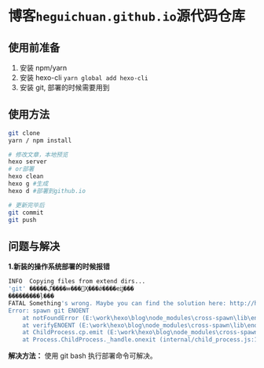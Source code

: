 # 博客`heguichuan.github.io`源代码仓库

## 使用前准备

1. 安装 npm/yarn
2. 安装 hexo-cli `yarn global add hexo-cli`
3. 安装 git, 部署的时候需要用到

## 使用方法

```bash
git clone
yarn / npm install

# 修改文章，本地预览
hexo server
# or部署
hexo clean
hexo g #生成
hexo d #部署到github.io

# 更新完毕后
git commit
git push
```

## 问题与解决

**1.新装的操作系统部署的时候报错**

```bash
INFO  Copying files from extend dirs...
'git' �����ڲ����ⲿ���Ҳ���ǿ����еĳ���
���������ļ���
FATAL Something's wrong. Maybe you can find the solution here: http://hexo.io/docs/troubleshooting.html
Error: spawn git ENOENT
    at notFoundError (E:\work\hexo\blog\node_modules\cross-spawn\lib\enoent.js:11:11)
    at verifyENOENT (E:\work\hexo\blog\node_modules\cross-spawn\lib\enoent.js:46:16)
    at ChildProcess.cp.emit (E:\work\hexo\blog\node_modules\cross-spawn\lib\enoent.js:33:19)
    at Process.ChildProcess._handle.onexit (internal/child_process.js:198:12)
```

**解决方法：** 使用 git bash 执行部署命令可解决。
